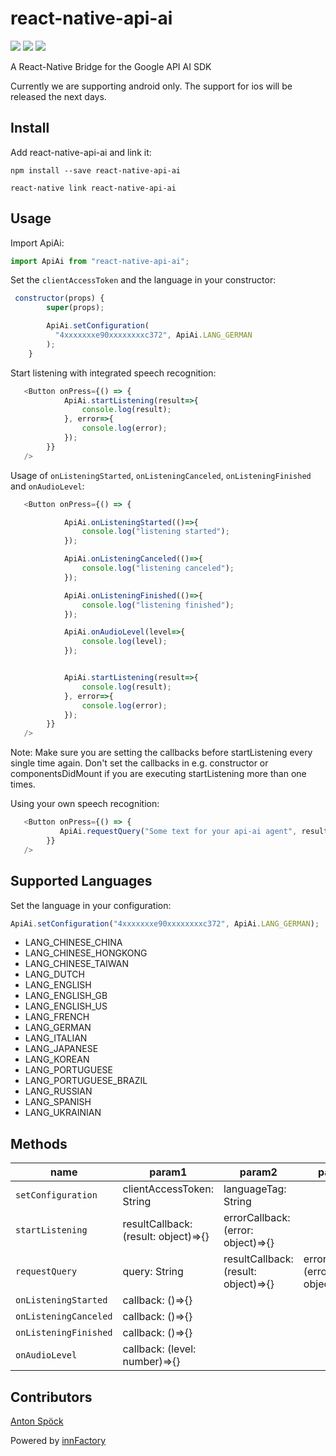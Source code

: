 # react-native-api-ai

<img src="https://travis-ci.org/innFactory/react-native-api-ai.svg?branch=master"/>
<img src="https://img.shields.io/npm/v/react-native-api-ai.svg"/>
<img src="https://img.shields.io/npm/dt/react-native-api-ai.svg"/>

A React-Native Bridge for the Google API AI SDK

Currently we are supporting android only. The support for ios will be released the next days.


## Install

Add react-native-api-ai and link it:
```
npm install --save react-native-api-ai

react-native link react-native-api-ai
```


## Usage
Import ApiAi:
```javascript
import ApiAi from "react-native-api-ai";
```

Set the `clientAccessToken` and the language in your constructor:
```javascript
 constructor(props) {
        super(props);

        ApiAi.setConfiguration(
          "4xxxxxxxe90xxxxxxxxc372", ApiAi.LANG_GERMAN
        );
    }

```

Start listening with integrated speech recognition:
```javascript
   <Button onPress={() => {
            ApiAi.startListening(result=>{
                console.log(result);
            }, error=>{
                console.log(error);
            });
        }}
   />
```

Usage of `onListeningStarted`, `onListeningCanceled`, `onListeningFinished` and `onAudioLevel`:
```javascript
   <Button onPress={() => {

            ApiAi.onListeningStarted(()=>{
                console.log("listening started");
            });

            ApiAi.onListeningCanceled(()=>{
                console.log("listening canceled");
            });

            ApiAi.onListeningFinished(()=>{
                console.log("listening finished");
            });

            ApiAi.onAudioLevel(level=>{
                console.log(level);
            });


            ApiAi.startListening(result=>{
                console.log(result);
            }, error=>{
                console.log(error);
            });
        }}
   />
```
Note: Make sure you are setting the callbacks before startListening every single time again. Don't set the callbacks in e.g. constructor or componentsDidMount if you are executing startListening more than one times.

Using your own speech recognition:
```javascript
   <Button onPress={() => {
           ApiAi.requestQuery("Some text for your api-ai agent", result=>console.log(result), error=>console.log(error));
        }}
   />
```

## Supported Languages
Set the language in your configuration:
```javascript
ApiAi.setConfiguration("4xxxxxxxe90xxxxxxxxc372", ApiAi.LANG_GERMAN);
```
* LANG_CHINESE_CHINA
* LANG_CHINESE_HONGKONG
* LANG_CHINESE_TAIWAN
* LANG_DUTCH
* LANG_ENGLISH
* LANG_ENGLISH_GB
* LANG_ENGLISH_US
* LANG_FRENCH
* LANG_GERMAN
* LANG_ITALIAN
* LANG_JAPANESE
* LANG_KOREAN
* LANG_PORTUGUESE
* LANG_PORTUGUESE_BRAZIL
* LANG_RUSSIAN
* LANG_SPANISH
* LANG_UKRAINIAN

## Methods
| name                  | param1    | param2    | param3    |
| --------------------- | --------- | --------- | --------- |
| `setConfiguration`    | clientAccessToken: String | languageTag: String | |
| `startListening`      | resultCallback: (result: object)=>{} | errorCallback: (error: object)=>{}  | |
| `requestQuery`           | query: String |  resultCallback: (result: object)=>{} | errorCallback: (error: object)=>{}   |
| `onListeningStarted`            | callback: ()=>{}    | | |
| `onListeningCanceled`            | callback: ()=>{}    || |
| `onListeningFinished`            | callback: ()=>{}    | | |
| `onAudioLevel`            | callback: (level: number)=>{}    || |


## Contributors

[Anton Spöck](https://github.com/spoeck)

Powered by [innFactory](https://innfactory.de/)